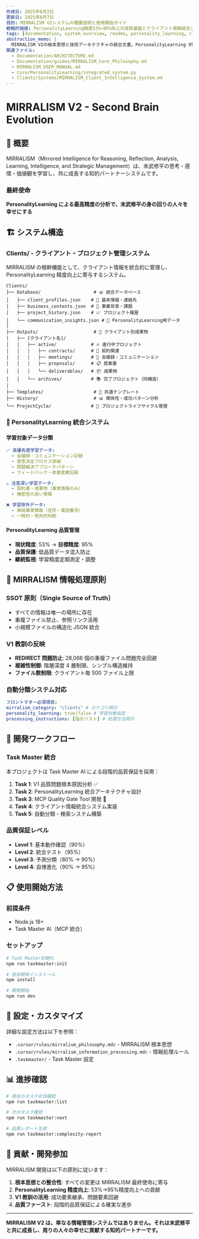 ```yaml
---
作成日: 2025年6月2日
更新日: 2025年6月7日
目的: MIRRALISM V2システムの概要説明と使用開始ガイド
戦略的価値: PersonalityLearning精度53%→95%向上の技術基盤とクライアント情報統合システムの中核文書
tags: [documentation, system_overview, readme, personality_learning, client_system]
abstraction_memo: |
  MIRRALISM V2の根本思想と技術アーキテクチャの統合文書。PersonalityLearning 95%精度達成へのロードマップ、V1教訓の技術的昇華、SSOT原則によるクライアント情報統合システムを包含。V1の28,066個重複ファイル問題を完全解決し、企業レベル品質基準（テストカバレッジ95%、複雑性<2.0、セキュリティゼロ許容）を実装。技術的完璧性と段階的品質保証により「身の回りの人々を幸せにする」最終使命を実現する技術基盤文書。
関連ファイル:
  - Documentation/ARCHITECTURE.md
  - Documentation/guides/MIRRALISM_Core_Philosophy.md
  - MIRRALISM_USER_MANUAL.md
  - Core/PersonalityLearning/integrated_system.py
  - Clients/Systems/MIRRALISM_Client_Intelligence_System.md
---
```


# MIRRALISM V2 - Second Brain Evolution

## 🧠 概要

MIRRALISM（Mirrored Intelligence for Reasoning, Reflection, Analysis, Learning, Intelligence, and Strategic Management）は、末武修平の思考・感情・価値観を学習し、共に成長する知的パートナーシステムです。

### 最終使命

**PersonalityLearning による最高精度の分析で、末武修平の身の回りの人々を幸せにする**

## 🏗️ システム構造

### Clients/ - クライアント・プロジェクト管理システム

MIRRALISM の根幹機能として、クライアント情報を統合的に管理し、PersonalityLearning 精度向上に寄与するシステム。

```
Clients/
├── Database/                    # 📊 統合データベース
│   ├── client_profiles.json    # 👤 基本情報・連絡先
│   ├── business_contexts.json  # 💼 事業背景・課題
│   ├── project_history.json    # 📈 プロジェクト履歴
│   └── communication_insights.json # 🧠 PersonalityLearning用データ
│
├── Outputs/                     # 📁 クライアント別成果物
│   ├── [クライアント名]/
│   │   ├── active/             # 🔥 進行中プロジェクト
│   │   │   ├── contracts/      # 📜 契約関連
│   │   │   ├── meetings/       # 🤝 会議録・コミュニケーション
│   │   │   ├── proposals/      # 📋 提案書
│   │   │   └── deliverables/   # 📦 成果物
│   │   └── archives/           # 📚 完了プロジェクト（同構造）
│
├── Templates/                   # 📝 共通テンプレート
├── History/                     # 📊 関係性・成功パターン分析
└── ProjectCycle/               # 🔄 プロジェクトライフサイクル管理
```

### 🧠 PersonalityLearning 統合システム

#### 学習対象データ分類

```yaml
✅ 高優先度学習データ:
  - 会議録・コミュニケーション記録
  - 意思決定プロセス詳細
  - 問題解決アプローチパターン
  - フィードバック・改善提案記録

⚠️ 注意深い学習データ:
  - 契約書・成果物（事実情報のみ）
  - 機密性の高い情報

❌ 学習除外データ:
  - 単純事実情報（住所・電話番号）
  - 一時的・例外的判断
```

#### PersonalityLearning 品質管理

- **現状精度**: 53% → **目標精度**: 95%
- **品質保護**: 低品質データ混入防止
- **継続監視**: 学習精度定期測定・調整

## 🔄 MIRRALISM 情報処理原則

### SSOT 原則（Single Source of Truth）

- すべての情報は唯一の場所に存在
- 重複ファイル禁止、参照リンク活用
- 小規模ファイルの構造化 JSON 統合

### V1 教訓の反映

- **REDIRECT 問題防止**: 28,066 個の重複ファイル問題完全回避
- **複雑性制御**: 階層深度 4 層制限、シンプル構造維持
- **ファイル数制限**: クライアント毎 500 ファイル上限

### 自動分類システム対応

```yaml
フロントマター必須項目:
mirralism_category: "clients" # カテゴリ明示
personality_learning: true|false # 学習対象指定
processing_instructions: [指示リスト] # 処理方法明示
```

## 🚀 開発ワークフロー

### Task Master 統合

本プロジェクトは Task Master AI による段階的品質保証を採用：

1. **Task 1**: V1 品質問題根本原因分析 ✅
2. **Task 2**: PersonalityLearning 統合アーキテクチャ設計
3. **Task 3**: MCP Quality Gate Tool 開発 🔄
4. **Task 4**: クライアント情報統合システム実装
5. **Task 5**: 自動分類・検索システム構築

### 品質保証レベル

- **Level 1**: 基本動作確認（90%）
- **Level 2**: 統合テスト（95%）
- **Level 3**: 予測分類（80% → 90%）
- **Level 4**: 自律進化（90% → 95%）

## 📋 使用開始方法

### 前提条件

- Node.js 18+
- Task Master AI（MCP 統合）

### セットアップ

```bash
# Task Master初期化
npm run taskmaster:init

# 依存関係インストール
npm install

# 開発開始
npm run dev
```

## 🔧 設定・カスタマイズ

詳細な設定方法は以下を参照：

- `.cursor/rules/mirralism_philosophy.mdc` - MIRRALISM 根本思想
- `.cursor/rules/mirralism_information_processing.mdc` - 情報処理ルール
- `.taskmaster/` - Task Master 設定

## 📊 進捗確認

```bash
# 現在のタスク状況確認
npm run taskmaster:list

# 次のタスク確認
npm run taskmaster:next

# 品質レポート生成
npm run taskmaster:complexity-report
```

## 🤝 貢献・開発参加

MIRRALISM 開発は以下の原則に従います：

1. **根本思想との整合性**: すべての変更は MIRRALISM 最終使命に寄与
2. **PersonalityLearning 精度向上**: 53%→95%精度向上への貢献
3. **V1 教訓の活用**: 成功要素継承、問題要素回避
4. **品質ファースト**: 段階的品質保証による確実な進歩

---

**MIRRALISM V2 は、単なる情報管理システムではありません。それは末武修平と共に成長し、周りの人々の幸せに貢献する知的パートナーです。**
